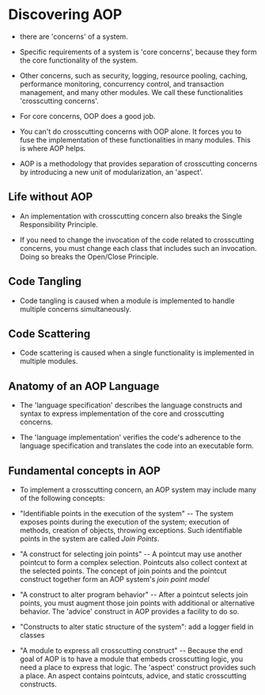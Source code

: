 # Discovering AOP

- there are 'concerns' of a system.

- Specific requirements of a system is 'core concerns', because they form the
  core functionality of the system.

- Other concerns, such as security, logging, resource pooling, caching,
  performance monitoring, concurrency control, and transaction management, and
  many other modules. We call these functionalities 'crosscutting concerns'.

- For core concerns, OOP does a good job.

- You can't do crosscutting concerns with OOP alone. It forces you to fuse the
  implementation of these functionalities in many modules. This is where AOP helps.

- AOP is a methodology that provides separation of crosscutting concerns by
  introducing a new unit of modularization, an 'aspect'.

## Life without AOP

- An implementation with crosscutting concern also breaks the Single
  Responsibility Principle.

- If you need to change the invocation of the code related to crosscutting
  concerns, you must change each class that includes such an invocation. Doing
  so breaks the Open/Close Principle.

## Code Tangling

- Code tangling is caused when a module is implemented to handle multiple
  concerns simultaneously.

## Code Scattering

- Code scattering is caused when a single functionality is implemented in
  multiple modules.

## Anatomy of an AOP Language

- The 'language specification' describes the language constructs and syntax to
  express implementation of the core and crosscutting concerns.

- The 'language implementation' verifies the code's adherence to the language
  specification and translates the code into an executable form.

## Fundamental concepts in AOP

- To implement a crosscutting concern, an AOP system may include many of the
  following concepts:

* "Identifiable points in the execution of the system" -- The system exposes
  points during the execution of the system; execution of methods, creation of
  objects, throwing exceptions. Such identifiable points in the system are
  called *Join Points*. 

* "A construct for selecting join points" -- A pointcut may use another pointcut
  to form a complex selection. Pointcuts also collect context at the selected
  points. The concept of join points and the pointcut construct together form an
  AOP system's *join point model*

* "A construct to alter program behavior" -- After a pointcut selects join
  points, you must augment those join points with additional or alternative
  behavior. The 'advice' construct in AOP provides a facility to do so.

* "Constructs to alter static structure of the system": add a logger field in
  classes

* "A module to express all crosscutting construct" -- Because the end goal of
  AOP is to have a module that embeds crosscutting logic, you need a place to
  express that logic. The 'aspect' construct provides such a place. An aspect
  contains pointcuts, advice, and static crosscutting constructs.

